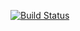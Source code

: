 [![Build Status](https://travis-ci.org/vitali-kurlovich/OrderedCollection.svg?branch=master)](https://travis-ci.org/vitali-kurlovich/OrderedCollection)

